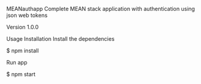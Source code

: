 MEANauthapp
Complete MEAN stack application with authentication using json web tokens

Version
1.0.0

Usage
Installation
Install the dependencies

$ npm install


Run app

$ npm start